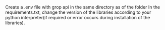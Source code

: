 Create a .env file with grop api in the same directory as of the folder
In the requirements.txt, change the version of the libraries according to your python interpreter(if required or error occurs during installation of the libraries).
